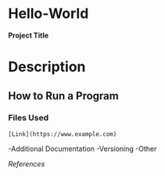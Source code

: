 # Hello-World
**Project Title**

# Description
## How to Run a Program
### Files Used

	[Link](https://www.example.com)

 -Additional Documentation
 -Versioning
 -Other

 *References*
 
